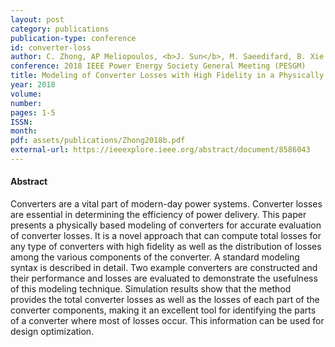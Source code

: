 ```yaml
---
layout: post
category: publications
publication-type: conference
id: converter-loss
author: C. Zhong, AP Meliopoulos, <b>J. Sun</b>, M. Saeedifard, B. Xie
conference: 2018 IEEE Power Energy Society General Meeting (PESGM)
title: Modeling of Converter Losses with High Fidelity in a Physically Based Object-Oriented Way
year: 2018
volume:
number:
pages: 1-5
ISSN:
month:
pdf: assets/publications/Zhong2018b.pdf
external-url: https://ieeexplore.ieee.org/abstract/document/8586043
---
```


#### Abstract

Converters are a vital part of modern-day power systems. Converter losses are essential in determining the efficiency of power delivery. This paper presents a physically based modeling of converters for accurate evaluation of converter losses. It is a novel approach that can compute total losses for any type of converters with high fidelity as well as the distribution of losses among the various components of the converter. A standard modeling syntax is described in detail. Two example converters are constructed and their performance and losses are evaluated to demonstrate the usefulness of this modeling technique. Simulation results show that the method provides the total converter losses as well as the losses of each part of the converter components, making it an excellent tool for identifying the parts of a converter where most of losses occur. This information can be used for design optimization.